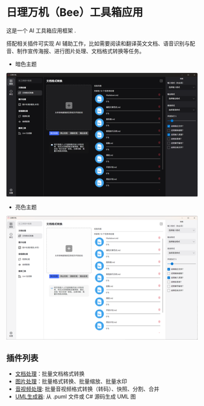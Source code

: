 # 日理万机（Bee）工具箱应用

这是一个 AI 工具箱应用框架 .

搭配相关插件可实现 AI 辅助工作，比如需要阅读和翻译英文文档、语音识别与配音、制作宣传海报、进行图片处理、文档格式转换等任务。

- 暗色主题

![暗色主题](./docs/images/ui-dark.png)

- 亮色主题

![亮色主题](./docs/images/ui-light.png)

## 插件列表

- [文档处理](https://gitee.com/xkpro/bee-plugin-document-process)：批量文档格式转换
- [图片处理](https://gitee.com/xkpro/bee-plugin-image-process)：批量格式转换、批量缩放、批量水印
- [音视频处理](https://gitee.com/xkpro/bee-plugin-multimedia): 批量音视频格式转换（转码）、快照、分割、合并
- [UML生成器](https://gitee.com/xkpro/bee-plugin-uml-generate): 从 .puml 文件或 C# 源码生成 UML 图
